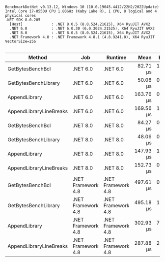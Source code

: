 ```

BenchmarkDotNet v0.13.12, Windows 10 (10.0.19045.4412/22H2/2022Update)
Intel Core i7-8550U CPU 1.80GHz (Kaby Lake R), 1 CPU, 8 logical and 4 physical cores
.NET SDK 8.0.205
  [Host]             : .NET 8.0.5 (8.0.524.21615), X64 RyuJIT AVX2
  .NET 6.0           : .NET 6.0.30 (6.0.3024.21525), X64 RyuJIT AVX2
  .NET 8.0           : .NET 8.0.5 (8.0.524.21615), X64 RyuJIT AVX2
  .NET Framework 4.8 : .NET Framework 4.8.1 (4.8.9241.0), X64 RyuJIT VectorSize=256


```
| Method                  | Job                | Runtime            | Mean      | Error    | StdDev    | Median    | Gen0    | Gen1    | Gen2    | Allocated |
|------------------------ |------------------- |------------------- |----------:|---------:|----------:|----------:|--------:|--------:|--------:|----------:|
| GetBytesBenchBcl        | .NET 6.0           | .NET 6.0           |  82.71 μs | 1.642 μs |  2.789 μs |  84.00 μs | 11.8408 |       - |       - |  48.85 KB |
| GetBytesBenchLibrary    | .NET 6.0           | .NET 6.0           |  50.08 μs | 0.250 μs |  0.234 μs |  50.12 μs | 11.9019 |       - |       - |  48.85 KB |
| AppendLibrary           | .NET 6.0           | .NET 6.0           | 163.76 μs | 0.603 μs |  0.564 μs | 163.82 μs | 41.5039 | 41.5039 | 41.5039 | 130.35 KB |
| AppendLibraryLineBreaks | .NET 6.0           | .NET 6.0           | 169.56 μs | 1.185 μs |  1.108 μs | 169.65 μs | 43.4570 | 43.4570 | 43.4570 | 133.78 KB |
| GetBytesBenchBcl        | .NET 8.0           | .NET 8.0           |  84.27 μs | 0.326 μs |  0.305 μs |  84.19 μs | 11.8408 |       - |       - |  48.85 KB |
| GetBytesBenchLibrary    | .NET 8.0           | .NET 8.0           |  48.06 μs | 0.171 μs |  0.160 μs |  48.09 μs | 11.9019 |       - |       - |  48.85 KB |
| AppendLibrary           | .NET 8.0           | .NET 8.0           | 147.93 μs | 1.253 μs |  1.111 μs | 148.09 μs | 41.5039 | 41.5039 | 41.5039 | 130.35 KB |
| AppendLibraryLineBreaks | .NET 8.0           | .NET 8.0           | 152.73 μs | 0.826 μs |  0.733 μs | 152.68 μs | 43.4570 | 43.4570 | 43.4570 | 133.78 KB |
| GetBytesBenchBcl        | .NET Framework 4.8 | .NET Framework 4.8 | 497.61 μs | 0.999 μs |  0.780 μs | 497.61 μs | 11.7188 |       - |       - |  48.88 KB |
| GetBytesBenchLibrary    | .NET Framework 4.8 | .NET Framework 4.8 | 495.18 μs | 1.205 μs |  1.127 μs | 495.39 μs | 11.7188 |       - |       - |  48.98 KB |
| AppendLibrary           | .NET Framework 4.8 | .NET Framework 4.8 | 302.93 μs | 7.820 μs | 22.810 μs | 308.05 μs | 41.5039 | 41.5039 | 41.5039 | 130.57 KB |
| AppendLibraryLineBreaks | .NET Framework 4.8 | .NET Framework 4.8 | 287.88 μs | 2.368 μs |  1.977 μs | 287.81 μs | 43.4570 | 43.4570 | 43.4570 | 134.02 KB |

